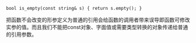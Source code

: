 ```
bool is_empty(const string& s) { return s.empty(); }

```
把函数不会改变的形参定义为普通的引用会给函数的调用者带来误导即函数可修改实参的值。而且我们不能把const对象、字面值或需要类型转换的对象传递给普通的引用参数。
